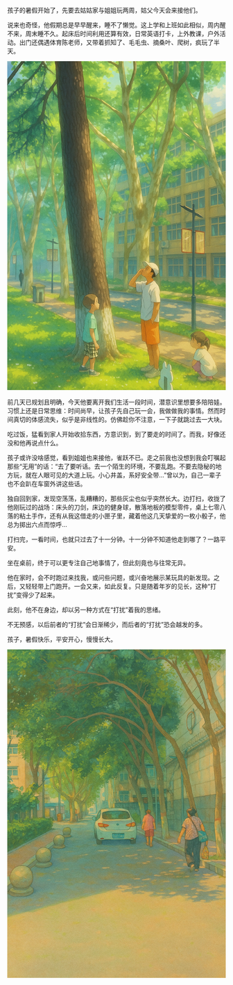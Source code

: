 <!--
title: 去过暑假吧
datetime: 2025-07-12 20:19:00
licence: CC BY-NC-ND 4.0
-->

孩子的暑假开始了，先要去姑姑家与姐姐玩两周，姑父今天会来接他们。

说来也奇怪，他假期总是早早醒来，睡不了懒觉。这上学和上班如此相似，周内醒不来，周末睡不久。起床后时间利用还算有效，日常英语打卡，上外教课，户外活动。出门还偶遇体育陈老师，又带着抓知了、毛毛虫、摘桑叶、爬树，疯玩了半天。

![Tree](./attachments/tree.jpg)

前几天已规划且明确，今天他要离开我们生活一段时间，潜意识里想要多陪陪娃。习惯上还是日常思维：时间尚早，让孩子先自己玩一会，我做做我的事情。然而时间真切的体感流失，似乎是非线性的。仿佛趁你不注意，一下子就跳过去一大块。

吃过饭，猛看到家人开始收拾东西，方意识到，到了要走的时间了。而我，好像还没和他再说点什么。

孩子或许没啥感觉，看到姐姐也来接他，雀跃不已。走之前我也没想到我会叮嘱起那些“无用”的话：“去了要听话。去一个陌生的环境，不要乱跑。不要去隐秘的地方玩，就在人眼可见的大道上玩。小心井盖，系好安全带...”曾以为，自己一辈子也不会趴在车窗外讲这些话。

独自回到家，发现空荡荡，乱糟糟的，那些灰尘也似乎突然长大。边打扫，收拢了他刚玩过的战场：床头的刀剑，床边的健身球，散落地板的模型零件，桌上七零八落的粘土手作，还有从我这借走的小匣子里，藏着他这几天挚爱的一枚小骰子，他总为掷出六点而惊呼...

打扫完，一看时间，也就只过去了十一分钟。十一分钟不知道他走到哪了？一路平安。

坐在桌前，终于可以更专注自己地事情了，但此刻竟也与往常无异。

他在家时，会不时跑过来找我，或问些问题，或兴奋地展示某玩具的新发现。之后，又轻轻带上门跑开。一会又来，如此反复。只是随着年岁的见长，这种“打扰”变得少了起来。

此刻，他不在身边，却以另一种方式在“打扰”着我的思绪。

不无预感，以后前者的“打扰”会日渐稀少，而后者的“打扰”恐会越发的多。

孩子，暑假快乐，平安开心，慢慢长大。

![Bye](./attachments/bye.jpg)